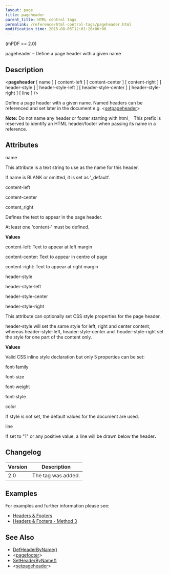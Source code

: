 ```yaml
---
layout: page
title: pageheader
parent_title: HTML control tags
permalink: /reference/html-control-tags/pageheader.html
modification_time: 2015-08-05T12:01:26+00:00
---
```




<p>(mPDF &gt;= 2.0)</p>
<p>pageheader – Define a page header with a given name</p>
<h2>Description</h2>
<p class="manual_block">&lt;<b>pageheader</b> [ <span class="parameter">name</span> ] [ <span class="parameter">content-left</span> ] [ <span class="parameter">content-center</span> ] [ <span class="parameter">content-right</span> ] [ <span class="parameter">header-style</span> ] [ <span class="parameter">header-style-left</span> ] [ <span class="parameter">header-style-center</span> ] [ <span class="parameter">header-style-right</span> ] [ <span class="parameter">line</span> ] /&gt;</p>
<p>Define a page header with a given name. Named headers can be referenced and set later in the document e.g. &lt;<a href="{{ "/reference/html-control-tags/setpageheader.html" | prepend: site.baseurl }}">setpageheader</a>&gt;</p>

<div class="alert alert-info" role="alert"><strong>Note:</strong> Do not name any header or footer starting with html_&nbsp;&nbsp; This prefix is reserved to identify an <span class="smallblock">HTML</span> header/footer when passing its name in a reference.</div>
<h2>Attributes</h2>
<p class="manual_param_dt"><span class="parameter">name</span></p>
<p class="manual_param_dd">This attribute is a text string to use as the name for this header.

If name is <span class="smallblock">BLANK</span> or omitted, it is set as '_default'.</p>
<p class="manual_param_dt"><span class="parameter">content-left

content-center

content_right</span></p>
<p class="manual_param_dd">Defines the text to appear in the page header.

At least one 'content-' must be defined.</p>
<p class="manual_param_dd"><b>Values</b> 

<span class="parameter">content-left</span>: Text to appear at left margin

<span class="parameter">content-center</span>: Text to appear in centre of page

<span class="parameter">content-right</span>: Text to appear at right margin</p>
<p class="manual_param_dt"><span class="parameter">header-style

header-style-left

</span><span class="parameter">header-style-center

</span><span class="parameter">header-style-right</span></p>
<p class="manual_param_dd">This attribute can optionally set CSS style properties for the page header.

<span class="parameter">header-style</span> will set the same style for left, right and center content, whereas <span class="parameter">header-style-left</span>, <span class="parameter">header-style-center</span> and&nbsp; <span class="parameter">header-style-right</span> set the style for one part of the content only.</p>
<p class="manual_param_dd"><b>Values</b>

Valid CSS inline style declaration but only 5 properties can be set:

<span class="parameter">font-family

font-size

font-weight

font-style

color

</span>If style is not set, the default values for the document are used.</p>
<p class="manual_param_dt"><span class="parameter">line</span></p>
<p class="manual_param_dd">If set to "1" or any positive value, a line will be drawn below the header<b>.</b></p>
<h2>Changelog</h2>
<table class="table"> <thead>
<tr> <th>Version</th><th>Description</th> </tr>
</thead> <tbody>
<tr>
<td>2.0</td>
<td>The tag was added.</td>
</tr>
</tbody> </table>
<h2>Examples</h2>
<p>For examples and further information please see:</p>
<ul>
<li class="manual_boxlist"><a href="{{ "/headers-footers/headers-footers.html" | prepend: site.baseurl }}">Headers &amp; Footers</a></li>
<li class="manual_boxlist"><a href="{{ "/headers-footers/method-3.html" | prepend: site.baseurl }}">Headers &amp; Footers - Method 3</a></li>
</ul>
<h2>See Also</h2>
<ul>
<li class="manual_boxlist"><a href="{{ "/reference/mpdf-functions/defheaderbyname.html" | prepend: site.baseurl }}">DefHeaderByName()</a></li>
<li class="manual_boxlist">&lt;<a href="{{ "/reference/html-control-tags/pagefooter.html" | prepend: site.baseurl }}">pagefooter</a>&gt;</li>
<li class="manual_boxlist"><a href="{{ "/reference/mpdf-functions/setheaderbyname.html" | prepend: site.baseurl }}">SetHeaderByName()</a></li>
<li class="manual_boxlist">&lt;<a href="{{ "/reference/html-control-tags/setpageheader.html" | prepend: site.baseurl }}">setpageheader</a>&gt;</li>
</ul>
<p>&nbsp;</p>
